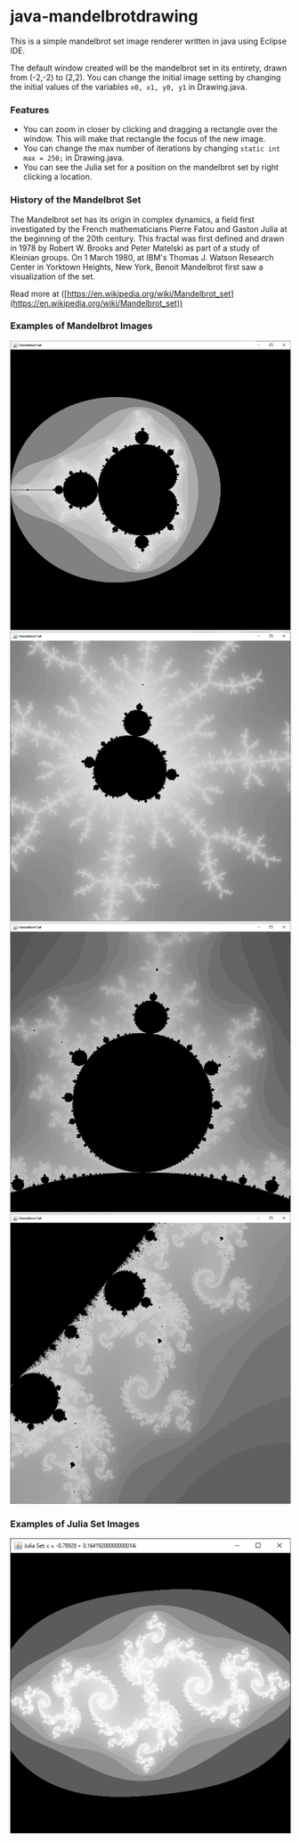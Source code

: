 # java-mandelbrotdrawing
This is a simple mandelbrot set image renderer written in java using Eclipse IDE. 

The default window created will be the mandelbrot set in its entirety, drawn from (-2,-2) to (2,2). You can change the initial image setting by changing the initial values of the variables `x0, x1, y0, y1` in Drawing.java.

### Features
* You can zoom in closer by clicking and dragging a rectangle over the window. This will make that rectangle the focus of the new image.
* You can change the max number of iterations by changing `static int max = 250;` in Drawing.java.
* You can see the Julia set for a position on the mandelbrot set by right clicking a location.

### History of the Mandelbrot Set 
The Mandelbrot set has its origin in complex dynamics, a field first investigated by the French mathematicians Pierre Fatou and Gaston Julia at the beginning of the 20th century. This fractal was first defined and drawn in 1978 by Robert W. Brooks and Peter Matelski as part of a study of Kleinian groups. On 1 March 1980, at IBM's Thomas J. Watson Research Center in Yorktown Heights, New York, Benoit Mandelbrot first saw a visualization of the set.

Read more at ([https://en.wikipedia.org/wiki/Mandelbrot_set](https://en.wikipedia.org/wiki/Mandelbrot_set))

### Examples of Mandelbrot Images
<img src="./mandelbrot-whole.png">
<img src="./mandelbrot-zoom-1.png">
<img src="./mandelbrot-zoom-2.png">
<img src="./mandelbrot-zoom-3.png">

### Examples of Julia Set Images
<img src="./julia-1.png">
